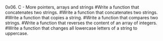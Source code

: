 0x06. C - More pointers, arrays and strings
#Write a function that concatenates two strings.
#Write a function that concatenates two strings.
#Write a function that copies a string.
#Write a function that compares two strings.
#Write a function that reverses the content of an array of integers.
#Write a function that changes all lowercase letters of a string to uppercase.
